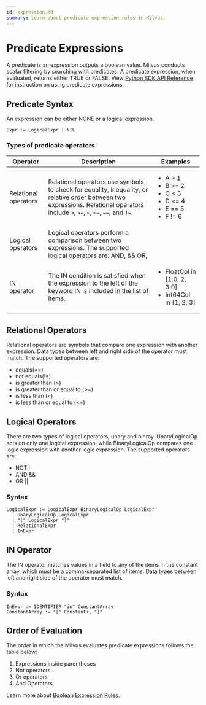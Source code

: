 ```yaml
---
id: expression.md
summary: learn about predicate expression rules in Milvus.
---
```


# Predicate Expressions
A predicate is an expression outputs a boolean value. Milvus conducts scalar filtering by searching with predicates. A predicate expression, when evaluated, returns either TRUE or FALSE.
View [Python SDK API Reference](/api-reference/pymilvus/{{var.milvus_python_sdk_version}}/api/collection.html) for instruction on using predicate expressions.
## Predicate Syntax
An expression can be either NONE or a logical expression.

```
Expr := LogicalExpr | NIL
```

### Types of predicate operators

| Operator     | Description                                | Examples                                   |
| ---------- | ------------------------------------------------------------ | ------------------------------------------------------------ |
| Relational operators | Relational operators use symbols to check for equality, inequality, or relative order between two expressions. Relational operators include `>`, `>=`, `<`, `<=`, `==`, and `!=`. | <ul><li>A > 1</li><li>B >= 2</li><li>C < 3</li><li>D <= 4</li><li>E == 5</li><li>F != 6</li></ul> |
| Logical operators | Logical operators perform a comparison between two expressions. The supported logical operators are: AND, && OR, ||, and NOT. | <ul><li>A > 3 && A < 4</li><li>NOT (A == 1)</li></ul>        |
| IN operator  | The IN condition is satisfied when the expression to the left of the keyword IN is included in the list of items. | <ul><li>FloatCol in [1.0, 2, 3.0]</li><li>Int64Col in [1, 2, 3]</li></ul> |

## Relational Operators

Relational operators are symbols that compare one expression with another expression. Data types between left and right side of the operator must match.
The supported operators are:
- equals(==)
- not equals(!=)
- is greater than (>)
- is greater than or equal to (>=)
- is less than (<)
- is less than or equal to (<=)

## Logical Operators
There are two types of logical operators, unary and binray. UnaryLogicalOp acts on only one logical expression, while BinaryLogicalOp compares one logic expression with another logic expression.
The supported operators are:
- NOT !
- AND &&
- OR ||

### Syntax

```
LogicalExpr := LogicalExpr BinaryLogicalOp LogicalExpr
  | UnaryLogicalOp LogicalExpr
  | "(" LogicalExpr ")"
  | RelationalExpr
  | InExpr
```

## IN Operator

The IN operator matches values in a field to any of the items in the constant array, which must be a comma-separated list of items. Data types between left and right side of the operator must match.

### Syntax

```
InExpr := IDENTIFIER "in" ConstantArray
ConstantArray := "[" Constant+, "]"
```

## Order of Evaluation

The order in which the Milvus evaluates predicate expressions follows the table below:
1. Expressions inside parentheses
2. Not operators
3. Or operators
4. And Operators


Learn more about [Boolean Expression Rules](boolean.md).
